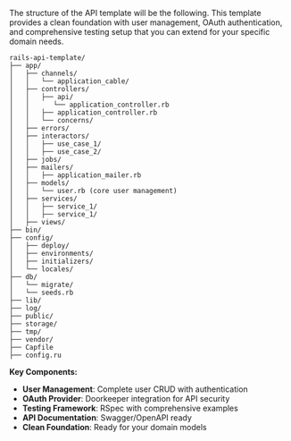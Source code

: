 The structure of the API template will be the following. This template provides a clean foundation with user management, OAuth authentication, and comprehensive testing setup that you can extend for your specific domain needs.

```
rails-api-template/
├── app/
│   ├── channels/
│   │   └── application_cable/
│   ├── controllers/
│   │   ├── api/
│   │      └── application_controller.rb
│   │   ├── application_controller.rb
│   │   └── concerns/
│   ├── errors/
│   ├── interactors/
│   │   ├── use_case_1/
│   │   ├── use_case_2/
│   ├── jobs/
│   ├── mailers/
│   │   ├── application_mailer.rb
│   ├── models/
│   │   └── user.rb (core user management)
│   ├── services/
│   │   ├── service_1/
│   │   ├── service_1/
│   ├── views/
├── bin/
├── config/
│   ├── deploy/
│   ├── environments/
│   ├── initializers/
│   └── locales/
├── db/
│   └── migrate/
│   └── seeds.rb
├── lib/
├── log/
├── public/
├── storage/
├── tmp/
├── vendor/
├── Capfile
├── config.ru
```

**Key Components:**
- **User Management**: Complete user CRUD with authentication
- **OAuth Provider**: Doorkeeper integration for API security
- **Testing Framework**: RSpec with comprehensive examples
- **API Documentation**: Swagger/OpenAPI ready
- **Clean Foundation**: Ready for your domain models
